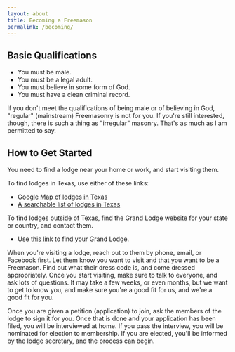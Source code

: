 ```yaml
---
layout: about
title: Becoming a Freemason
permalink: /becoming/
---
```

## Basic Qualifications
* You must be male.
* You must be a legal adult.
* You must believe in some form of God.
* You must have a clean criminal record.

If you don't meet the qualifications of being male or of believing in God, "regular" (mainstream) Freemasonry is not for you. If you're still interested, though, there is such a thing as "irregular" masonry. That's as much as I am permitted to say.

## How to Get Started
You need to find a lodge near your home or work, and start visiting them.

To find lodges in Texas, use either of these links:
* [Google Map of lodges in Texas](https://drive.google.com/open?id=1oNJpkBZHwj_jBMjAJDx7wI1uJfTgMtGl&usp=sharing)
* [A searchable list of lodges in Texas](https://www.google.com/url?q=https%3A%2F%2Ftx.grandview.systems%2Fpublic_lodges%2Fsearch&sa=D)

To find lodges outside of Texas, find the Grand Lodge website for your state or country, and contact them.
* Use [this link](https://www.google.com/url?q=http%3A%2F%2Fwww.ugle.org.uk%2Fabout%2Fforeign-grand-lodges&sa=D) to find your Grand Lodge.

When you're visiting a lodge, reach out to them by phone, email, or Facebook first. Let them know you want to visit and that you want to be a Freemason. Find out what their dress code is, and come dressed appropriately. Once you start visiting, make sure to talk to everyone, and ask lots of questions. It may take a few weeks, or even months, but we want to get to know you, and make sure you're a good fit for us, and we're a good fit for you.

Once you are given a petition (application) to join, ask the members of the lodge to sign it for you. Once that is done and your application has been filed, you will be interviewed at home. If you pass the interview, you will be nominated for election to membership. If you are elected, you'll be informed by the lodge secretary, and the process can begin.
